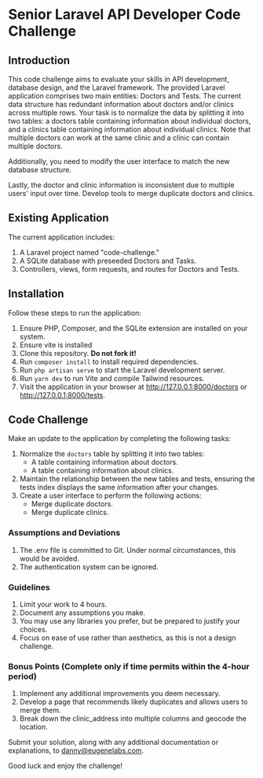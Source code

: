# Senior Laravel API Developer Code Challenge

## Introduction

This code challenge aims to evaluate your skills in API development, database design, and the Laravel framework. The provided Laravel application comprises two main entities: Doctors and Tests. The current data structure has redundant information about doctors and/or clinics across multiple rows. Your task is to normalize the data by splitting it into two tables: a doctors table containing information about individual doctors, and a clinics table containing information about individual clinics. Note that multiple doctors can work at the same clinic and a clinic can contain multiple doctors.

Additionally, you need to modify the user interface to match the new database structure.

Lastly, the doctor and clinic information is inconsistent due to multiple users' input over time. Develop tools to merge duplicate doctors and clinics.

## Existing Application

The current application includes:

1. A Laravel project named "code-challenge."
2. A SQLite database with preseeded Doctors and Tasks.
3. Controllers, views, form requests, and routes for Doctors and Tests.

## Installation

Follow these steps to run the application:

1. Ensure PHP, Composer, and the SQLite extension are installed on your system.
2. Ensure vite is installed
2. Clone this repository. __Do not fork it!__
3. Run `composer install` to install required dependencies.
4. Run `php artisan serve` to start the Laravel development server.
5. Run `yarn dev` to run Vite and compile Tailwind resources.
6. Visit the application in your browser at http://127.0.0.1:8000/doctors or http://127.0.0.1:8000/tests.

## Code Challenge

Make an update to the application by completing the following tasks:

1. Normalize the `doctors` table by splitting it into two tables:
   - A table containing information about doctors.
   - A table containing information about clinics.
2. Maintain the relationship between the new tables and tests, ensuring the tests index displays the same information after your changes.
3. Create a user interface to perform the following actions:
   - Merge duplicate doctors.
   - Merge duplicate clinics.

### Assumptions and Deviations

1. The .env file is committed to Git. Under normal circumstances, this would be avoided.
2. The authentication system can be ignored.

### Guidelines

1. Limit your work to 4 hours.
2. Document any assumptions you make.
3. You may use any libraries you prefer, but be prepared to justify your choices.
4. Focus on ease of use rather than aesthetics, as this is not a design challenge.

### Bonus Points (Complete only if time permits within the 4-hour period)

1. Implement any additional improvements you deem necessary.
2. Develop a page that recommends likely duplicates and allows users to merge them.
3. Break down the clinic_address into multiple columns and geocode the location.

Submit your solution, along with any additional documentation or explanations, to danny@eugenelabs.com.

Good luck and enjoy the challenge!
